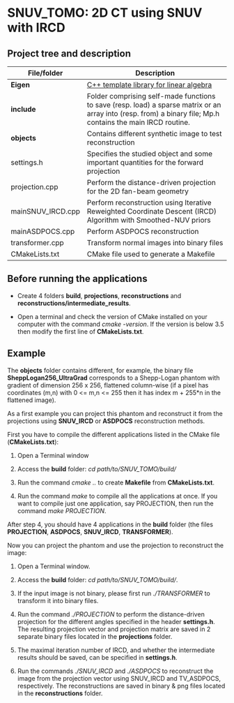 # SNUV_TOMO: 2D CT using SNUV with IRCD

## Project tree and description ##
| File/folder   | Description                    |
| ------------- | ------------------------------ |
| **Eigen**     | [C++ template library for linear algebra](http://eigen.tuxfamily.org/index.php?title=Main_Page)   |
| **include**   | Folder comprising self-made functions to save (resp. load) a sparse matrix or an array into (resp. from) a binary file; Mp.h contains the main IRCD routine.|
| **objects**   | Contains different synthetic image to test reconstruction|
| settings.h   | Specifies the studied object and some important quantities for the forward projection|
| projection.cpp  | Perform the distance-driven projection for the 2D fan-beam geometry |
| mainSNUV_IRCD.cpp   | Perform reconstruction using Iterative Reweighted Coordinate Descent (IRCD) Algorithm with Smoothed-NUV priors |
| mainASDPOCS.cpp   | Perform ASDPOCS reconstruction|
| transformer.cpp   | Transform normal images into binary files|
| CMakeLists.txt   | CMake file used to generate a Makefile |

## Before running the applications ##
* Create 4 folders **build**, **projections**, **reconstructions** and **reconstructions/intermediate_results**.

* Open a terminal and check the version of CMake installed on your computer with the command *cmake -version*. If the version is below 3.5 then modify the first line of **CMakeLists.txt**.

## Example ##
The **objects** folder contains different, for example, the binary file **SheppLogan256_UltraGrad** corresponds to a Shepp-Logan phantom with gradient of dimension 256 x 256, flattened column-wise (if a pixel has coordinates (m,n) with 0 <= m,n <= 255 then it has index m + 255*n in the flattened image).

As a first example you can project this phantom and reconstruct it from the projections using **SNUV_IRCD** or **ASDPOCS** reconstruction methods.

First you have to compile the different applications listed in the CMake file (**CMakeLists.txt**):

1. Open a Terminal window

2. Access the **build** folder: *cd path/to/SNUV_TOMO/build/*

3. Run the command *cmake ..* to create **Makefile** from **CMakeLists.txt**.

4. Run the command *make* to compile all the applications at once. If you want to compile just one application, say PROJECTION, then run the command *make PROJECTION*.

After step 4, you should have 4 applications in the **build** folder (the files **PROJECTION**, **ASDPOCS**, **SNUV_IRCD**, **TRANSFORMER**).

Now you can project the phantom and use the projection to reconstruct the image:

1. Open a Terminal window.

2. Access the **build** folder: *cd path/to/SNUV_TOMO/build/*.

3. If the input image is not binary, please first run *./TRANSFORMER* to transform it into binary files.

4. Run the command *./PROJECTION* to perform the distance-driven projection for the different angles specified in the header **settings.h**. The resulting projection vector and projection matrix are saved in 2 separate binary files located in the **projections** folder.

5. The maximal iteration number of IRCD, and whether the intermediate results should be saved, can be specified in **settings.h**.

6. Run the commands *./SNUV_IRCD* and *./ASDPOCS* to reconstruct the image from the projection vector using SNUV_IRCD and TV_ASDPOCS, respectively. The reconstructions are saved in binary & png files located in the **reconstructions** folder.



